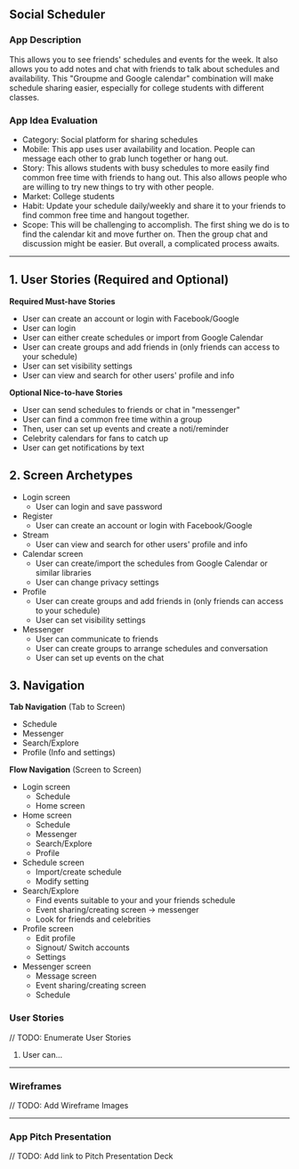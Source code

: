 ## Social Scheduler

### App Description
This allows you to see friends' schedules and events for the week. It also allows you to add notes and chat with friends to talk about schedules and availability. This "Groupme and Google calendar" combination will make schedule sharing easier, especially for college students with different classes.

### App Idea Evaluation

- Category: Social platform for sharing schedules
- Mobile: This app uses user availability and location. People can message each other to grab lunch together or hang out. 
- Story: This allows students with busy schedules to more easily find common free time with friends to hang out. This also allows people who are willing to try new things to try with other people.
- Market: College students
- Habit: Update your schedule daily/weekly and share it to your friends to find common free time and hangout together.
- Scope: This will be challenging to accomplish. The first shing we do is to find the calendar kit and move further on. Then the group chat and discussion might be easier. But overall, a complicated process awaits.

---

## 1. User Stories (Required and Optional)

**Required Must-have Stories**

 * User can create an account or login with Facebook/Google
 * User can login
 * User can either create schedules or import from Google Calendar
 * User can create groups and add friends in (only friends can access to your schedule)
 * User can set visibility settings
 * User can view and search for other users' profile and info

**Optional Nice-to-have Stories**

 * User can send schedules to friends or chat in "messenger"
 * User can find a common free time within a group
 * Then, user can set up events and create a noti/reminder
 * Celebrity calendars for fans to catch up
 * User can get notifications by text

## 2. Screen Archetypes

 * Login screen
   * User can login and save password
 * Register
   * User can create an account or login with Facebook/Google
 * Stream
   * User can view and search for other users' profile and info
 * Calendar screen
   * User can create/import the schedules from Google Calendar or similar libraries
   * User can change privacy settings
 * Profile
   * User can create groups and add friends in (only friends can access to your schedule)
   * User can set visibility settings
 * Messenger
   * User can communicate to friends
   * User can create groups to arrange schedules and conversation
   * User can set up events on the chat

## 3. Navigation

**Tab Navigation** (Tab to Screen)

 * Schedule
 * Messenger
 * Search/Explore
 * Profile (Info and settings)

**Flow Navigation** (Screen to Screen)

 * Login screen
   * Schedule
   * Home screen
 * Home screen
   * Schedule
   * Messenger
   * Search/Explore
   * Profile
 * Schedule screen
   * Import/create schedule
   * Modify setting
 * Search/Explore
   * Find events suitable to your and your friends schedule
   * Event sharing/creating screen -> messenger
   * Look for friends and celebrities
 * Profile screen
   * Edit profile
   * Signout/ Switch accounts
   * Settings
 * Messenger screen
   * Message screen
   * Event sharing/creating screen
   * Schedule

### User Stories
// TODO: Enumerate User Stories
1. User can...

---

### Wireframes
// TODO: Add Wireframe Images

---

### App Pitch Presentation
// TODO: Add link to Pitch Presentation Deck
